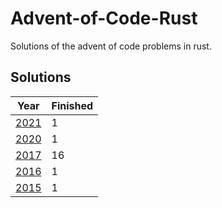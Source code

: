 # Advent-of-Code-Rust

Solutions of the advent of code problems in rust.

## Solutions
| Year | Finished |
| --- | --- |
| [2021](/2021) | 1 |
| [2020](/2020) | 1 |
| [2017](/2017) | 16 |
| [2016](/2016) | 1 |
| [2015](/2015) | 1 |
